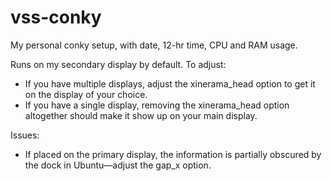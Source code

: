 # vss-conky
My personal conky setup, with date, 12-hr time, CPU and RAM usage.

Runs on my secondary display by default. To adjust:
- If you have multiple displays, adjust the xinerama_head option to get it on the display of your choice.
- If you have a single display, removing the xinerama_head option altogether should make it show up on your main display.

Issues:
- If placed on the primary display, the information is partially obscured by the dock in Ubuntu—adjust the gap_x option.
